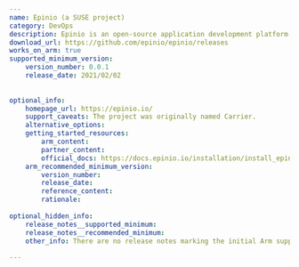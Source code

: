 ```yaml
---
name: Epinio (a SUSE project)
category: DevOps
description: Epinio is an open-source application development platform from SUSE that runs on Kubernetes, enabling developers to deploy applications from source code to a live URL in one step, without requiring Kubernetes expertise.
download_url: https://github.com/epinio/epinio/releases
works_on_arm: true
supported_minimum_version:
    version_number: 0.0.1
    release_date: 2021/02/02
 
 
optional_info:
    homepage_url: https://epinio.io/
    support_caveats: The project was originally named Carrier.
    alternative_options:
    getting_started_resources:
        arm_content:
        partner_content:
        official_docs: https://docs.epinio.io/installation/install_epinio
    arm_recommended_minimum_version:
        version_number:
        release_date:
        reference_content:
        rationale:
 
optional_hidden_info:
    release_notes__supported_minimum:
    release_notes__recommended_minimum:
    other_info: There are no release notes marking the initial Arm support. The first GitHub release, v0.0.1, includes Linux/Arm64 artifacts.
 
---
```

